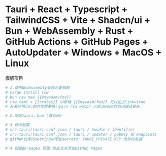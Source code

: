 # Tauri + React + Typescript + TailwindCSS + Vite + Shadcn/ui + Bun + WebAssembly + Rust + GitHub Actions + GitHub Pages + AutoUpdater + Windows + MacOS + Linux

模版项目

```bash
# 1.使用WebAssembly安装必要依赖
# cargo install rsw
# bun rsw new {{@mywasm/foo}}
# rsw.toml > [[crates]] 中新增 {{@mywasm/foo}} 可以加上link=true
# 开发环境运行的时候需要执行yarn rsw watch 以启动wasm的自动编译更新

# 2.安装tauri、bun (看官网)

# 3.修改配置
# src-tauri/tauri.conf.json / tauri / bundle / identifier
# src-tauri/tauri.conf.json / tauri / updater / pubkey 和 endpoints
# github仓库的setting中添加secrets: TAURI_PRIVATE_KEY 为你的私钥

# 4.创建gh-pages 页面 为此仓库添加GitHub Pages

```
